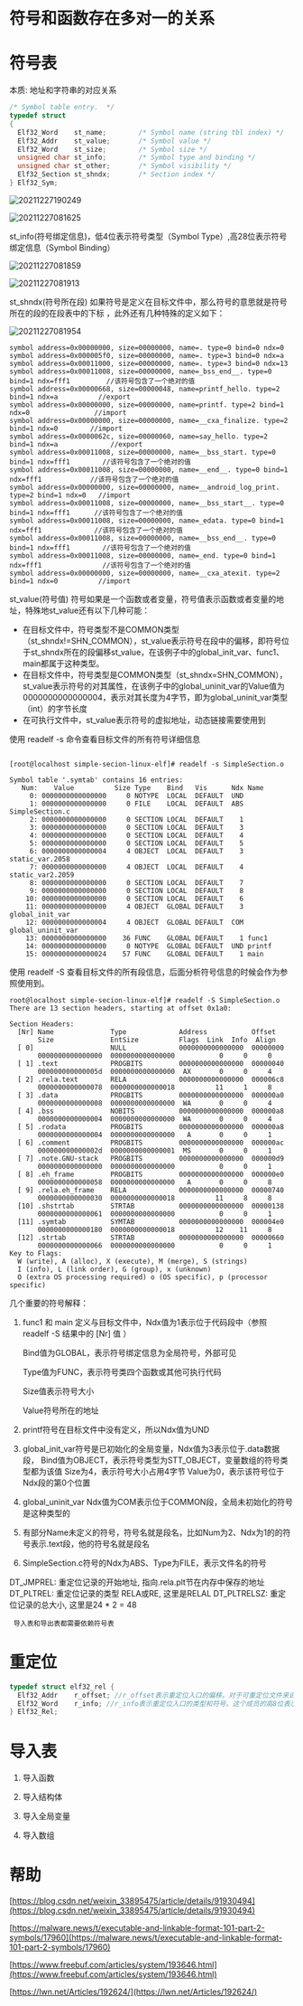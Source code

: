 # 符号和函数存在多对一的关系

# 符号表

本质: 地址和字符串的对应关系

```c
/* Symbol table entry.  */
typedef struct
{
  Elf32_Word	st_name;		/* Symbol name (string tbl index) */
  Elf32_Addr	st_value;		/* Symbol value */
  Elf32_Word	st_size;		/* Symbol size */
  unsigned char	st_info;		/* Symbol type and binding */
  unsigned char	st_other;		/* Symbol visibility */
  Elf32_Section	st_shndx;		/* Section index */
} Elf32_Sym;
```
![20211227190249](https://cdn.jsdelivr.net/gh/nzcv/picgo/20211227190249.png)


![20211227081625](https://cdn.jsdelivr.net/gh/nzcv/picgo/20211227081625.png)

st_info(符号绑定信息)，低4位表示符号类型（Symbol Type）,高28位表示符号绑定信息（Symbol Binding）

![20211227081859](https://cdn.jsdelivr.net/gh/nzcv/picgo/20211227081859.png)

![20211227081913](https://cdn.jsdelivr.net/gh/nzcv/picgo/20211227081913.png)

st_shndx(符号所在段) 如果符号是定义在目标文件中，那么符号的意思就是符号所在的段的在段表中的下标 ，此外还有几种特殊的定义如下：

![20211227081954](https://cdn.jsdelivr.net/gh/nzcv/picgo/20211227081954.png)

```shell
symbol address=0x00000000, size=00000000, name=. type=0 bind=0 ndx=0
symbol address=0x000005f0, size=00000000, name=. type=3 bind=0 ndx=a
symbol address=0x00011000, size=00000000, name=. type=3 bind=0 ndx=13
symbol address=0x00011008, size=00000000, name=_bss_end__. type=0 bind=1 ndx=fff1         //该符号包含了一个绝对的值
symbol address=0x00000668, size=00000048, name=printf_hello. type=2 bind=1 ndx=a          //export   
symbol address=0x00000000, size=00000000, name=printf. type=2 bind=1 ndx=0                //import
symbol address=0x00000000, size=00000000, name=__cxa_finalize. type=2 bind=1 ndx=0        //import
symbol address=0x0000062c, size=00000060, name=say_hello. type=2 bind=1 ndx=a             //export
symbol address=0x00011008, size=00000000, name=__bss_start. type=0 bind=1 ndx=fff1        //该符号包含了一个绝对的值
symbol address=0x00011008, size=00000000, name=__end__. type=0 bind=1 ndx=fff1            //该符号包含了一个绝对的值
symbol address=0x00000000, size=00000000, name=__android_log_print. type=2 bind=1 ndx=0   //import
symbol address=0x00011008, size=00000000, name=__bss_start__. type=0 bind=1 ndx=fff1      //该符号包含了一个绝对的值
symbol address=0x00011008, size=00000000, name=_edata. type=0 bind=1 ndx=fff1             //该符号包含了一个绝对的值
symbol address=0x00011008, size=00000000, name=__bss_end__. type=0 bind=1 ndx=fff1        //该符号包含了一个绝对的值
symbol address=0x00011008, size=00000000, name=_end. type=0 bind=1 ndx=fff1               //该符号包含了一个绝对的值
symbol address=0x00000000, size=00000000, name=__cxa_atexit. type=2 bind=1 ndx=0          //import
```


st_value(符号值) 符号如果是一个函数或者变量，符号值表示函数或者变量的地址，特殊地st_value还有以下几种可能：

* 在目标文件中，符号类型不是COMMON类型（st_shndx!=SHN_COMMON），st_value表示符号在段中的偏移，即符号位于st_shndx所在的段偏移st_value，在该例子中的global_init_var、func1、main都属于这种类型。
* 在目标文件中，符号类型是COMMON类型（st_shndx=SHN_COMMON），st_value表示符号的对其属性，在该例子中的global_uninit_var的Value值为0000000000000004，表示对其长度为4字节，即为global_uninit_var类型（int）的字节长度
* 在可执行文件中，st_value表示符号的虚拟地址，动态链接需要使用到

使用 readelf -s 命令查看目标文件的所有符号详细信息
```shell

[root@localhost simple-secion-linux-elf]# readelf -s SimpleSection.o
 
Symbol table '.symtab' contains 16 entries:
   Num:    Value          Size Type    Bind   Vis      Ndx Name
     0: 0000000000000000     0 NOTYPE  LOCAL  DEFAULT  UND 
     1: 0000000000000000     0 FILE    LOCAL  DEFAULT  ABS SimpleSection.c
     2: 0000000000000000     0 SECTION LOCAL  DEFAULT    1 
     3: 0000000000000000     0 SECTION LOCAL  DEFAULT    3 
     4: 0000000000000000     0 SECTION LOCAL  DEFAULT    4 
     5: 0000000000000000     0 SECTION LOCAL  DEFAULT    5 
     6: 0000000000000004     4 OBJECT  LOCAL  DEFAULT    3 static_var.2058
     7: 0000000000000000     4 OBJECT  LOCAL  DEFAULT    4 static_var2.2059
     8: 0000000000000000     0 SECTION LOCAL  DEFAULT    7 
     9: 0000000000000000     0 SECTION LOCAL  DEFAULT    8 
    10: 0000000000000000     0 SECTION LOCAL  DEFAULT    6 
    11: 0000000000000000     4 OBJECT  GLOBAL DEFAULT    3 global_init_var
    12: 0000000000000004     4 OBJECT  GLOBAL DEFAULT  COM global_uninit_var
    13: 0000000000000000    36 FUNC    GLOBAL DEFAULT    1 func1
    14: 0000000000000000     0 NOTYPE  GLOBAL DEFAULT  UND printf
    15: 0000000000000024    57 FUNC    GLOBAL DEFAULT    1 main
```

使用 readelf -S 查看目标文件的所有段信息，后面分析符号信息的时候会作为参照使用到。
```shell
root@localhost simple-secion-linux-elf]# readelf -S SimpleSection.o
There are 13 section headers, starting at offset 0x1a0:
 
Section Headers:
  [Nr] Name              Type             Address           Offset
       Size              EntSize          Flags  Link  Info  Align
  [ 0]                   NULL             0000000000000000  00000000
       0000000000000000  0000000000000000           0     0     0
  [ 1] .text             PROGBITS         0000000000000000  00000040
       000000000000005d  0000000000000000  AX       0     0     4
  [ 2] .rela.text        RELA             0000000000000000  000006c8
       0000000000000078  0000000000000018          11     1     8
  [ 3] .data             PROGBITS         0000000000000000  000000a0
       0000000000000008  0000000000000000  WA       0     0     4
  [ 4] .bss              NOBITS           0000000000000000  000000a8
       0000000000000004  0000000000000000  WA       0     0     4
  [ 5] .rodata           PROGBITS         0000000000000000  000000a8
       0000000000000004  0000000000000000   A       0     0     1
  [ 6] .comment          PROGBITS         0000000000000000  000000ac
       000000000000002d  0000000000000001  MS       0     0     1
  [ 7] .note.GNU-stack   PROGBITS         0000000000000000  000000d9
       0000000000000000  0000000000000000           0     0     1
  [ 8] .eh_frame         PROGBITS         0000000000000000  000000e0
       0000000000000058  0000000000000000   A       0     0     8
  [ 9] .rela.eh_frame    RELA             0000000000000000  00000740
       0000000000000030  0000000000000018          11     8     8
  [10] .shstrtab         STRTAB           0000000000000000  00000138
       0000000000000061  0000000000000000           0     0     1
  [11] .symtab           SYMTAB           0000000000000000  000004e0
       0000000000000180  0000000000000018          12    11     8
  [12] .strtab           STRTAB           0000000000000000  00000660
       0000000000000066  0000000000000000           0     0     1
Key to Flags:
  W (write), A (alloc), X (execute), M (merge), S (strings)
  I (info), L (link order), G (group), x (unknown)
  O (extra OS processing required) o (OS specific), p (processor specific)
```
几个重要的符号解释：

1. func1 和 main 定义与目标文件中，Ndx值为1表示位于代码段中（参照 readelf -S 结果中的 [Nr] 值 ）

    Bind值为GLOBAL，表示符号绑定信息为全局符号，外部可见

    Type值为FUNC，表示符号类四个函数或其他可执行代码

    Size值表示符号大小

    Value符号所在的地址

2. printf符号在目标文件中没有定义，所以Ndx值为UND

3. global_init_var符号是已初始化的全局变量，Ndx值为3表示位于.data数据段，
Bind值为OBJECT，表示符号类型为STT_OBJECT，变量数组的符号类型都为该值
Size为4，表示符号大小占用4字节
Value为0，表示该符号位于Ndx段的第0个位置

4. global_uninit_var Ndx值为COM表示位于COMMON段，全局未初始化的符号是这种类型的

5. 有部分Name未定义的符号，符号名就是段名，比如Num为2、Ndx为1的的符号表示.text段，他的符号名就是段名

6. SimpleSection.c符号的Ndx为ABS、Type为FILE，表示文件名的符号

DT_JMPREL: 重定位记录的开始地址, 指向.rela.plt节在内存中保存的地址
DT_PLTREL: 重定位记录的类型 RELA或RE, 这里是RELAL
DT_PLTRELSZ: 重定位记录的总大小, 这里是24 * 2 = 48


     导入表和导出表都需要依赖符号表

# 重定位

```c
typedef struct elf32_rel {
  Elf32_Addr    r_offset; //r_offset表示重定位入口的偏移。对于可重定位文件来说，这个值是该重定位入口所要修正的位置的第一个字节相对于节起始的偏移；对于可执行文件或共享对象文件来说，这个值是该重定位入口所要修正的位置的第一个字节的虚拟地址
  Elf32_Word    r_info; //r_info表示重定位入口的类型和符号。这个成员的高8位表示重定位入口的类型，低24位表示重定位入口的符号在符号表中的下标
} Elf32_Rel;
```

# 导入表

1. 导入函数

2. 导入结构体

3. 导入全局变量

4. 导入数组



# 帮助

[https://blog.csdn.net/weixin_33895475/article/details/91930494](https://blog.csdn.net/weixin_33895475/article/details/91930494)

[https://malware.news/t/executable-and-linkable-format-101-part-2-symbols/17960](https://malware.news/t/executable-and-linkable-format-101-part-2-symbols/17960)

[https://www.freebuf.com/articles/system/193646.html](https://www.freebuf.com/articles/system/193646.html)


[https://lwn.net/Articles/192624/](https://lwn.net/Articles/192624/)